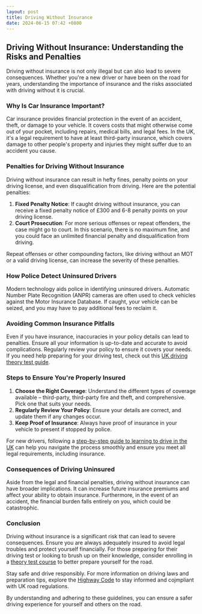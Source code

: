 ```yaml
---
layout: post
title: Driving Without Insurance
date: 2024-06-15 07:42 +0800
---
```



## Driving Without Insurance: Understanding the Risks and Penalties

Driving without insurance is not only illegal but can also lead to severe consequences. Whether you're a new driver or have been on the road for years, understanding the importance of insurance and the risks associated with driving without it is crucial.

### Why Is Car Insurance Important?

Car insurance provides financial protection in the event of an accident, theft, or damage to your vehicle. It covers costs that might otherwise come out of your pocket, including repairs, medical bills, and legal fees. In the UK, it's a legal requirement to have at least third-party insurance, which covers damage to other people's property and injuries they might suffer due to an accident you cause.

### Penalties for Driving Without Insurance

Driving without insurance can result in hefty fines, penalty points on your driving license, and even disqualification from driving. Here are the potential penalties:

1. **Fixed Penalty Notice**: If caught driving without insurance, you can receive a fixed penalty notice of £300 and 6-8 penalty points on your driving license.
2. **Court Prosecution**: For more serious offenses or repeat offenders, the case might go to court. In this scenario, there is no maximum fine, and you could face an unlimited financial penalty and disqualification from driving.

Repeat offenses or other compounding factors, like driving without an MOT or a valid driving license, can increase the severity of these penalties.

### How Police Detect Uninsured Drivers

Modern technology aids police in identifying uninsured drivers. Automatic Number Plate Recognition (ANPR) cameras are often used to check vehicles against the Motor Insurance Database. If caught, your vehicle can be seized, and you may have to pay additional fees to reclaim it.

### Avoiding Common Insurance Pitfalls

Even if you have insurance, inaccuracies in your policy details can lead to penalties. Ensure all your information is up-to-date and accurate to avoid complications. Regularly review your policy to ensure it covers your needs. If you need help preparing for your driving test, check out this [UK driving theory test guide](/uk-driving-theory-test/).

### Steps to Ensure You're Properly Insured

1. **Choose the Right Coverage**: Understand the different types of coverage available – third-party, third-party fire and theft, and comprehensive. Pick one that suits your needs.
2. **Regularly Review Your Policy**: Ensure your details are correct, and update them if any changes occur.
3. **Keep Proof of Insurance**: Always have proof of insurance in your vehicle to present if stopped by police.

For new drivers, following a [step-by-step guide to learning to drive in the UK](/learn-to-drive-a-car-in-the-uk-step-by-step-guide/) can help you navigate the process smoothly and ensure you meet all legal requirements, including insurance.

### Consequences of Driving Uninsured

Aside from the legal and financial penalties, driving without insurance can have broader implications. It can increase future insurance premiums and affect your ability to obtain insurance. Furthermore, in the event of an accident, the financial burden falls entirely on you, which could be catastrophic.

### Conclusion

Driving without insurance is a significant risk that can lead to severe consequences. Ensure you are always adequately insured to avoid legal troubles and protect yourself financially. For those preparing for their driving test or looking to brush up on their knowledge, consider enrolling in a [theory test course](/theory-test-course/) to better prepare yourself for the road.

Stay safe and drive responsibly. For more information on driving laws and preparation tips, explore the [Highway Code](/highway-codes-page) to stay informed and cojmpliant with UK road regulations.

By understanding and adhering to these guidelines, you can ensure a safer driving experience for yourself and others on the road.